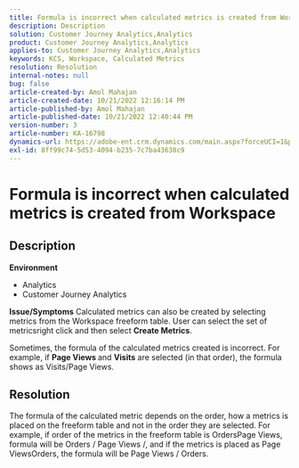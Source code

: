 ```yaml
---
title: Formula is incorrect when calculated metrics is created from Workspace
description: Description
solution: Customer Journey Analytics,Analytics
product: Customer Journey Analytics,Analytics
applies-to: Customer Journey Analytics,Analytics
keywords: KCS, Workspace, Calculated Metrics
resolution: Resolution
internal-notes: null
bug: false
article-created-by: Amol Mahajan
article-created-date: 10/21/2022 12:16:14 PM
article-published-by: Amol Mahajan
article-published-date: 10/21/2022 12:40:44 PM
version-number: 3
article-number: KA-16798
dynamics-url: https://adobe-ent.crm.dynamics.com/main.aspx?forceUCI=1&pagetype=entityrecord&etn=knowledgearticle&id=91d2a522-3a51-ed11-bba2-0022480869de
exl-id: 8ff99c74-5d53-4094-b235-7c7ba43638c9
---
```

# Formula is incorrect when calculated metrics is created from Workspace

## Description

<b>Environment</b>
- Analytics
- Customer Journey Analytics

<b>Issue/Symptoms</b>
Calculated metrics can also be created by selecting metrics from the Workspace freeform table. User can select the set of metricsright click and then select <b>Create Metrics</b>.

Sometimes, the formula of the calculated metrics created is incorrect. For example, if <b>Page Views </b>and <b>Visits</b> are selected (in that order), the formula shows as Visits/Page Views.


## Resolution


The formula of the calculated metric depends on the order, how a metrics is placed on the freeform table and not in the order they are selected. For example, if order of the metrics in the freeform table is OrdersPage Views, formula will be Orders / Page Views /, and if the metrics is placed as Page ViewsOrders, the formula will be Page Views / Orders.
